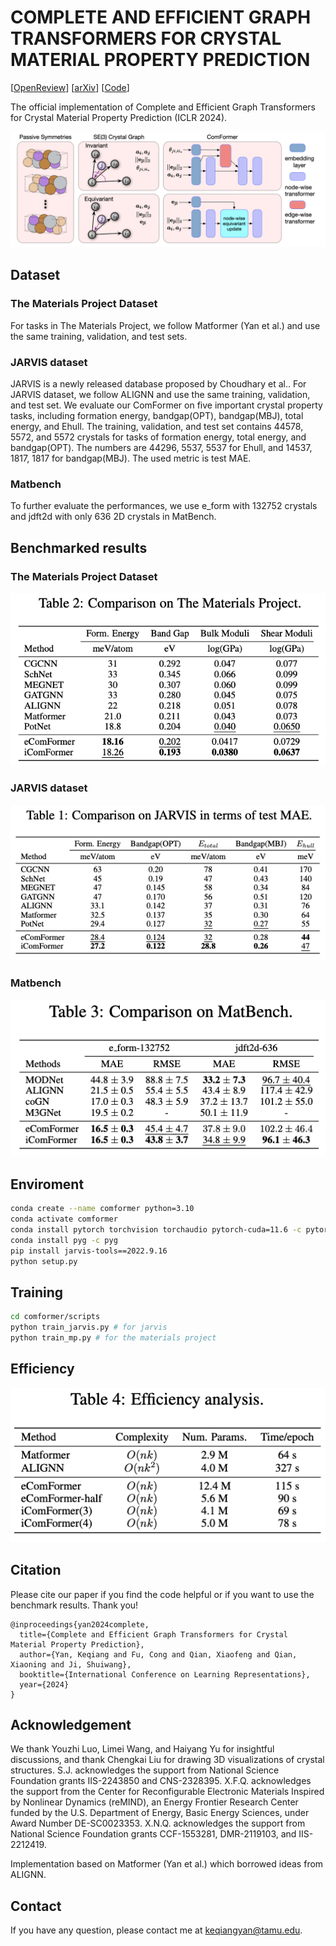# COMPLETE AND EFFICIENT GRAPH TRANSFORMERS FOR CRYSTAL MATERIAL PROPERTY PREDICTION


[[OpenReview](https://openreview.net/forum?id=BnQY9XiRAS)] [[arXiv](https://arxiv.org/pdf/2403.11857)] [[Code](https://github.com/divelab/AIRS)]

The official implementation of Complete and Efficient Graph Transformers for Crystal Material Property Prediction (ICLR 2024).

![cover](assets/Comformer.png)

## Dataset

### The Materials Project Dataset

For tasks in The Materials Project, we follow Matformer (Yan et al.) and use the same training, validation, and test sets.

### JARVIS dataset

JARVIS is a newly released database proposed by Choudhary et al.. For JARVIS dataset, we follow ALIGNN and use the same training, validation, and test set. We evaluate our ComFormer on five important crystal property tasks, including formation energy, bandgap(OPT), bandgap(MBJ), total energy, and Ehull. The training, validation, and test set contains 44578, 5572, and 5572 crystals for tasks of formation energy, total energy, and bandgap(OPT). The numbers are 44296, 5537, 5537 for Ehull, and 14537, 1817, 1817 for bandgap(MBJ). The used metric is test MAE. 

### Matbench

To further evaluate the performances, we use e_form with 132752 crystals and jdft2d with only 636 2D crystals in MatBench.

## Benchmarked results

### The Materials Project Dataset
![cover](assets/MP.png)
### JARVIS dataset
![cover](assets/JARVIS.png)
### Matbench
![cover](assets/Matbench.png)

## Enviroment

```bash
conda create --name comformer python=3.10
conda activate comformer
conda install pytorch torchvision torchaudio pytorch-cuda=11.6 -c pytorch -c nvidia # or higher version if you want
conda install pyg -c pyg
pip install jarvis-tools==2022.9.16
python setup.py
```

## Training

```bash
cd comformer/scripts
python train_jarvis.py # for jarvis
python train_mp.py # for the materials project
```

## Efficiency
![cover](assets/efficiency.png)

## Citation
Please cite our paper if you find the code helpful or if you want to use the benchmark results. Thank you!
```
@inproceedings{yan2024complete,
  title={Complete and Efficient Graph Transformers for Crystal Material Property Prediction},
  author={Yan, Keqiang and Fu, Cong and Qian, Xiaofeng and Qian, Xiaoning and Ji, Shuiwang},
  booktitle={International Conference on Learning Representations},
  year={2024}
}
```

## Acknowledgement

We thank Youzhi Luo, Limei Wang, and Haiyang Yu for insightful discussions, and thank Chengkai Liu for drawing 3D visualizations of crystal structures. S.J. acknowledges the support from National Science Foundation grants IIS-2243850 and CNS-2328395. X.F.Q. acknowledges the support from the Center for Reconfigurable Electronic Materials Inspired by Nonlinear Dynamics (reMIND), an Energy Frontier Research Center funded by the U.S. Department of Energy, Basic Energy Sciences, under Award Number DE-SC0023353. X.N.Q. acknowledges the support from National Science Foundation grants CCF-1553281, DMR-2119103, and IIS-2212419. 

Implementation based on Matformer (Yan et al.) which borrowed ideas from ALIGNN.

## Contact

If you have any question, please contact me at keqiangyan@tamu.edu.